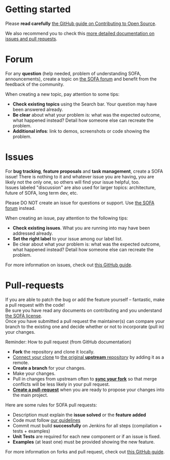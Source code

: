 # Getting started

Please **read carefully** [the GitHub guide on Contributing to Open Source](https://guides.github.com/activities/contributing-to-open-source/).

We also recommend you to check this [more detailed documentation on issues and pull requests](https://help.github.com/categories/collaborating-with-issues-and-pull-requests/).


# Forum

For any **question** (help needed, problem of understanding SOFA, announcements), create a topic on [the SOFA forum](https://www.sofa-framework.org/community/forum/) and benefit from the feedback of the community.

When creating a new topic, pay attention to some tips:
- **Check existing topics** using the Search bar. Your question may have been answered already.
- **Be clear** about what your problem is: what was the expected outcome, what happened instead? Detail how someone else can recreate the problem. 
- **Additional infos**: link to demos, screenshots or code showing the problem. 


# Issues

For **bug tracking**, **feature proposals** and **task management**, create a SOFA issue! There is nothing to it and whatever issue you are having, you are likely not the only one, so others will find your issue helpful, too.  
Issues labeled "discussion" are also used for larger topics: architecture, future of SOFA, long term dev, etc.

Please DO NOT create an issue for questions or support. Use [the SOFA forum](https://www.sofa-framework.org/community/forum/) instead.

When creating an issue, pay attention to the following tips:
- **Check existing issues**. What you are running into may have been addressed already.
- **Set the right label** to your issue among our label list.
- Be clear about what your problem is: what was the expected outcome, what happened instead? Detail how someone else can recreate the problem.

For more information on issues, check out [this GitHub guide](https://guides.github.com/features/issues/).  


# Pull-requests

If you are able to patch the bug or add the feature yourself – fantastic, make a pull request with the code!  
Be sure you have read any documents on contributing and you understand [the SOFA license](https://github.com/sofa-framework/sofa/blob/master/LICENCE.txt).  
Once you have submitted a pull request the maintainer(s) can compare your branch to the existing one and decide whether or not to incorporate (pull in) your changes.

Reminder: How to pull request (from GitHub documentation)
- **Fork** the repository and clone it locally.
- [Connect your clone](https://help.github.com/articles/configuring-a-remote-for-a-fork/) to [the original **upstream** repository](https://github.com/sofa-framework/sofa/) by adding it as a remote.
- **Create a branch** for your changes.
- Make your changes.
- Pull in changes from upstream often to [**sync your fork**](https://help.github.com/articles/syncing-a-fork/) so that merge conflicts will be less likely in your pull request.
- [**Create a pull-request**](https://help.github.com/articles/creating-a-pull-request-from-a-fork/) when you are ready to propose your changes into the main project.

Here are some rules for SOFA pull requests:
- Description must explain the **issue solved** or the **feature added**
- Code must follow [our guidelines](https://github.com/sofa-framework/sofa/blob/master/GUIDELINES.md)
- Commit must build **successfully** on Jenkins for all steps (compilation + tests + examples)
- **Unit Tests** are required for each new component or if an issue is fixed.
- **Examples** (at least one) must be provided showing the new feature.

For more information on forks and pull request, check out [this GitHub guide](https://guides.github.com/activities/forking/).  
